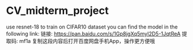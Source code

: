 # CV_midterm_project
use resnet-18 to train on CIFAR10 dataset
you can find the model in the following link:
链接: https://pan.baidu.com/s/1Gp8jgXq5myI2D5-1JqtReA 提取码: mf1a 复制这段内容后打开百度网盘手机App，操作更方便哦
